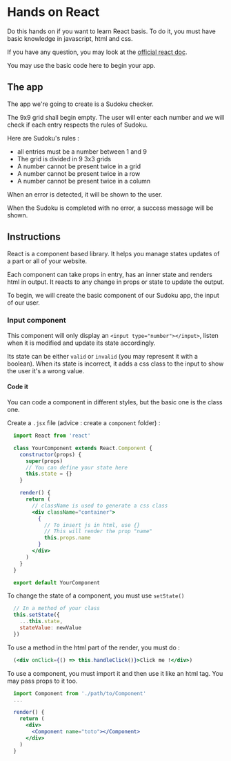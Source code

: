 # Hands on React

Do this hands on if you want to learn React basis.
To do it, you must have basic knowledge in javascript, html and css.

If you have any question, you may look at the [official react doc](https://fr.reactjs.org/docs/getting-started.html).

You may use the basic code here to begin your app.

## The app

The app we're going to create is a Sudoku checker.

The 9x9 grid shall begin empty. The user will enter each number and we will check if each entry respects the rules of Sudoku.

Here are Sudoku's rules :

- all entries must be a number between 1 and 9
- The grid is divided in 9 3x3 grids
- A number cannot be present twice in a grid
- A number cannot be present twice in a row
- A number cannot be present twice in a column

When an error is detected, it will be shown to the user.

When the Sudoku is completed with no error, a success message will be shown.

## Instructions

React is a component based library. It helps you manage states updates of a part or all of your website.

Each component can take props in entry, has an inner state and renders html in output. It reacts to any change in props or state to update the output.

To begin, we will create the basic component of our Sudoku app, the input of our user.

### Input component

This component will only display an `<input type="number"></input>`, listen when it is modified and update its state accordingly.

Its state can be either `valid` or `invalid` (you may represent it with a boolean). When its state is incorrect, it adds a css class to the input to show the user it's a wrong value.

#### Code it

You can code a component in different styles, but the basic one is the class one.

Create a `.jsx` file (advice : create a `component` folder) :

```jsx
  import React from 'react'

  class YourComponent extends React.Component {
    constructor(props) {
      super(props)
      // You can define your state here
      this.state = {}
    }

    render() {
      return (
        // className is used to generate a css class
        <div className="container">
          {
            // To insert js in html, use {}
            // This will render the prop "name"
            this.props.name
          }
        </div>
      )
    }
  }

  export default YourComponent
```

To change the state of a component, you must use `setState()`

```javascript
  // In a method of your class
  this.setState({
    ...this.state,
    stateValue: newValue
  })
```

To use a method in the html part of the render, you must do :

```jsx
  (<div onClick={() => this.handleClick()}>Click me !</div>)
```

To use a component, you must import it and then use it like an html tag. You may pass props to it too.

```jsx
  import Component from './path/to/Component'
  ...

  render() {
    return (
      <div>
        <Component name="toto"></Component>
      </div>
    )
  }
```
